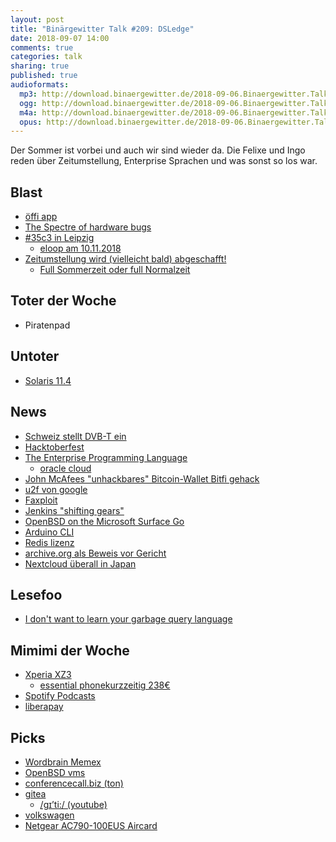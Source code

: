 ```yaml
---
layout: post
title: "Binärgewitter Talk #209: DSLedge"
date: 2018-09-07 14:00
comments: true
categories: talk
sharing: true
published: true
audioformats:
  mp3: http://download.binaergewitter.de/2018-09-06.Binaergewitter.Talk.209.mp3
  ogg: http://download.binaergewitter.de/2018-09-06.Binaergewitter.Talk.209.ogg
  m4a: http://download.binaergewitter.de/2018-09-06.Binaergewitter.Talk.209.m4a
  opus: http://download.binaergewitter.de/2018-09-06.Binaergewitter.Talk.209.opus
---
```

Der Sommer ist vorbei und auch wir sind wieder da. Die Felixe und Ingo reden über Zeitumstellung, Enterprise Sprachen und was sonst so los war.

## Blast
- [öffi app](https://www.golem.de/news/app-fuer-oeffentlichen-nahverkehr-oeffi-ist-wieder-im-play-store-verfuegbar-1809-136343.html )
- [The Spectre of hardware bugs]( https://media.ccc.de/v/froscon2018-2308-keynote )
- [#35c3 in Leipzig]( http://www.lvz.de/Leipzig/Lokales/Hackerkongress-des-Chaos-Computer-Club-2018-wieder-in-Leipzig )
  * [eloop am 10.11.2018]( http://eloop.org )
- [Zeitumstellung wird (vielleicht bald) abgeschafft!]( )
  - [Full Sommerzeit oder full Normalzeit](https://twitter.com/tagesschau/status/1035603889515651073?s=09 )

## Toter der Woche
- Piratenpad

## Untoter
- [Solaris 11.4](https://www.pro-linux.de/news/1/26247/oracle-solaris-114-vorgestellt.html )

## News
- [Schweiz stellt DVB-T ein]( https://www.golem.de/news/dvb-t-die-schweiz-stellt-ihr-antennenfernsehen-komplett-ein-1809-136411.html )
- [Hacktoberfest]( https://hacktoberfest.digitalocean.com/ )
- [The Enterprise Programming Language]( https://github.com/joaomilho/Enterprise )
  * [oracle cloud]( https://twitter.com/JacobTorrey/status/1036364754997202947 )
- [John McAfees "unhackbares" Bitcoin-Wallet Bitfi gehack]( 
https://www.heise.de/security/meldung/John-McAfees-unhackbares-Bitcoin-Wallet-Bitfi-gehackt-mehrmals-4152116.html )
- [u2f von google]( http://web.archive.org/web/20180830120013/https://store.google.com/product/titan_security_key_kit )
- [Faxploit]( https://research.checkpoint.com/sending-fax-back-to-the-dark-ages/ )
- [Jenkins "shifting gears"]( https://jenkins.io/blog/2018/08/31/shifting-gears/ )
- [OpenBSD on the Microsoft Surface Go]( https://jcs.org/2018/08/31/surface_go )
- [Arduino CLI]( https://github.com/arduino/arduino-cli )
- [Redis lizenz]( https://www.heise.de/developer/meldung/Redis-Labs-schraenkt-freie-Verwendung-seiner-quelloffenen-In-Memory-Datenbank-ein-4144106.html )
- [archive.org als Beweis vor Gericht]( https://www.theregister.co.uk/2018/09/04/wayback_machine_legit/ )
- [Nextcloud überall in Japan]( https://nextcloud.com/blog/japan-to-add-millions-of-new-nodes-to-federated-nextcloud-network/ )


## Lesefoo
- [I don't want to learn your garbage query language]( https://erikbern.com/2018/08/30/i-dont-want-to-learn-your-garbage-query-language.html )

## Mimimi der Woche

- [Xperia XZ3]( https://www.sonymobile.com/global-en/products/phones/xperia-xz3/ )
  * [essential phone]( https://www.essential.com/de )[kurzzeitig 238€]( https://www.mydealz.de/deals/essential-phone-in-halo-gray-bei-amazoncom-1221159 )
- [Spotify Podcasts]( https://twitter.com/l33tname/status/1036161863787192321 )
- [liberapay]( https://liberapay.com/ )

## Picks
- [Wordbrain Memex]( https://worldbrain.io/ )
- [OpenBSD vms]( https://openbsd.amsterdam/ )
- [conferencecall.biz (ton)]( http://conferencecall.biz/ )
- [gitea]( https://gitea.io/en-us/ )
  * [/ɡɪ’ti:/ (youtube)]( https://www.youtube.com/watch?v=EM71-2uDAoY&feature=youtu.be )
- [volkswagen]( https://github.com/auchenberg/volkswagen )
- [Netgear AC790-100EUS Aircard]( https://amzn.to/2CtQNMR )

